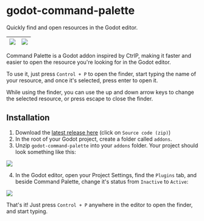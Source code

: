 # godot-command-palette

Quickly find and open resources in the Godot editor.

| ![](https://user-images.githubusercontent.com/1174413/61975708-68a63d80-afd9-11e9-8ab9-c6f1ec946cf2.png) | ![](https://user-images.githubusercontent.com/1174413/61975709-693ed400-afd9-11e9-99c4-4ac4bc521bde.png) |
| --- | --- |

Command Palette is a Godot addon inspired by CtrlP, making it faster and easier to open the resource you're looking for in the Godot editor.

To use it, just press `Control + P` to open the finder, start typing the name of your resource, and once it's selected, press enter to open it.

While using the finder, you can use the up and down arrow keys to change the selected resource, or press escape to close the finder.

## Installation

1. Download the [latest release here](https://github.com/IvanFon/godot-command-palette/releases/latest) (click on `Source code (zip)`)
2. In the root of your Godot project, create a folder called `addons`.
3. Unzip `godot-command-palette` into your `addons` folder. Your project should look something like this:

![](https://user-images.githubusercontent.com/1174413/61976429-4ad9d800-afdb-11e9-9d81-01c49345d227.png)

4. In the Godot editor, open your Project Settings, find the `Plugins` tab, and beside Command Palette, change it's status from `Inactive` to `Active`:

![](https://user-images.githubusercontent.com/1174413/61976544-99877200-afdb-11e9-9953-a4bcfad77427.png)

That's it! Just press `Control + P` anywhere in the editor to open the finder, and start typing.

